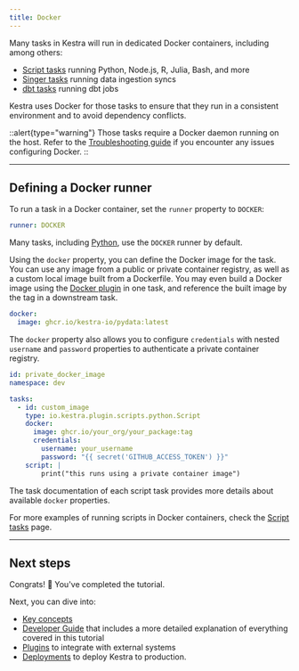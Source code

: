 ```yaml
---
title: Docker
---
```


Many tasks in Kestra will run in dedicated Docker containers, including among others:
- [Script tasks](../05.developer-guide/03.scripts.md) running Python, Node.js, R, Julia, Bash, and more
- [Singer tasks](../../plugins/plugin-singer/index.md) running data ingestion syncs
- [dbt tasks](../../plugins/plugin-dbt/index.md) running dbt jobs

Kestra uses Docker for those tasks to ensure that they run in a consistent environment and to avoid dependency conflicts.


::alert{type="warning"}
Those tasks require a Docker daemon running on the host. Refer to the [Troubleshooting guide](../14.troubleshooting.md) if you encounter any issues configuring Docker.
::

---

## Defining a Docker runner

To run a task in a Docker container, set the `runner` property to `DOCKER`:

```yaml
runner: DOCKER
```

Many tasks, including [Python](../../plugins/plugin-script-python/tasks/io.kestra.plugin.scripts.python.Script.md), use the `DOCKER` runner by default.

Using the `docker` property, you can define the Docker image for the task. You can use any image from a public or private container registry, as well as a custom local image built from a Dockerfile. You may even build a Docker image using the [Docker plugin](../../plugins/plugin-docker/index.md) in one task, and reference the built image by the tag in a downstream task.

```yaml
docker:
  image: ghcr.io/kestra-io/pydata:latest
```

The `docker` property also allows you to configure `credentials` with nested `username` and `password` properties to authenticate a private container registry.

```yaml
id: private_docker_image
namespace: dev

tasks:
  - id: custom_image
    type: io.kestra.plugin.scripts.python.Script
    docker:
      image: ghcr.io/your_org/your_package:tag
      credentials:
        username: your_username
        password: "{{ secret('GITHUB_ACCESS_TOKEN') }}"
    script: |
        print("this runs using a private container image")
```

The task documentation of each script task provides more details about available `docker` properties.

For more examples of running scripts in Docker containers, check the [Script tasks](../05.developer-guide/03.scripts.md) page.

---

## Next steps

Congrats! :tada: You've completed the tutorial.

Next, you can dive into:
- [Key concepts](../03.concepts/index.md)
- [Developer Guide](../05.developer-guide/index.md) that includes a more detailed explanation of everything covered in this tutorial
- [Plugins](../../plugins/index.md) to integrate with external systems
- [Deployments](../09.administrator-guide/index.md) to deploy Kestra to production.
